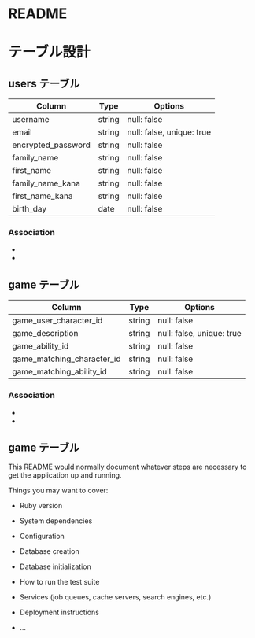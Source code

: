# README

# テーブル設計

## users テーブル

| Column             | Type   | Options                   |
| ------------------ | ------ | ------------------------- |
| username           | string | null: false               |
| email              | string | null: false, unique: true |
| encrypted_password | string | null: false               |
| family_name        | string | null: false               |
| first_name         | string | null: false               |
| family_name_kana   | string | null: false               |
| first_name_kana    | string | null: false               |
| birth_day          | date   | null: false               |

### Association

- 
- 

## game テーブル

| Column                      | Type   | Options                   |
| --------------------------  | ------ | ------------------------- |
| game_user_character_id      | string | null: false               |
| game_description            | string | null: false, unique: true |
| game_ability_id             | string | null: false               |
| game_matching_character_id  | string | null: false               |
| game_matching_ability_id    | string | null: false               |



### Association

- 
- 
## game テーブル






This README would normally document whatever steps are necessary to get the
application up and running.

Things you may want to cover:

* Ruby version

* System dependencies

* Configuration

* Database creation

* Database initialization

* How to run the test suite

* Services (job queues, cache servers, search engines, etc.)

* Deployment instructions

* ...
